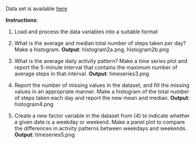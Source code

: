 Data set is available [here](https://d396qusza40orc.cloudfront.net/repdata%2Fdata%2Factivity.zip)

**Instructions**:

1) Load and process the data variables into a suitable format

2) What is the average and median total number of steps taken per day? Make a histogram. **Output**: histogram2a.png, histogram2b.png

3) What is the average daily activity pattern? Make a time series plot and report the 5-minute interval that contains the maximum number of average steps in that interval. **Output**: timeseries3.png

4) Report the number of missing values in the dataset, and fill the missing values in an appropriate manner. Make a histogram of the total number of steps taken each day and report the new mean and median. **Output**: histogram4.png

5) Create a new factor variable in the dataset from (4) to indicate whether a given date is a weekday or weekend. Make a panel plot to compare the differences in activity patterns between weekdays and weekends. **Output**: timeseries5.png
